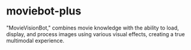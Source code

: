 # moviebot-plus
"MovieVisionBot," combines movie knowledge with the ability to load, display, and process images using various visual effects, creating a true multimodal experience.
